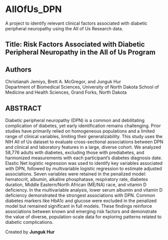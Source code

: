 # AllOfUs_DPN
A project to identify relevant clinical factors associated with diabetic peripheral neuropathy using the All of Us Research data.

## Title: Risk Factors Associated with Diabetic Peripheral Neuropathy in the All of Us Program
## Authors
Christianah Jemiyo, Brett A. McGregor, and Junguk Hur<br>
Department of Biomedical Sciences, University of North Dakota School of Medicine and Health Sciences, Grand Forks, North Dakota

## ABSTRACT
Diabetic peripheral neuropathy (DPN) is a common and debilitating complication of diabetes, yet early identification remains challenging. Prior studies have primarily relied on homogeneous populations and a limited range of clinical variables, limiting their generalizability. This study uses the NIH All of Us dataset to evaluate cross-sectional associations between DPN and clinical and laboratory features in a large, diverse cohort. We analyzed 58,776 adults with diabetes, excluding those with prediabetes, and harmonized measurements with each participant’s diabetes diagnosis date. Elastic Net logistic regression was used to identify key variables associated with DPN, followed by multivariable logistic regression to estimate adjusted associations. Seven variables were retained in the penalized model: hematocrit, albumin, alkaline phosphatase, respiratory rate, diabetes duration, Middle Eastern/North African (ME/NA) race, and vitamin D deficiency. In the multivariable analysis, lower serum albumin and vitamin D deficiency demonstrated the strongest associations with DPN. Common diabetes markers like HbA1c and glucose were excluded in the penalized model but remained significant in full models. These findings reinforce associations between known and emerging risk factors and demonstrate the value of diverse, population-scale data for exploring patterns related to diabetic complications.

Created by **Junguk Hur** 
